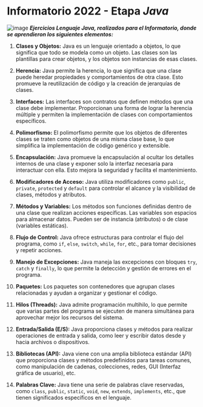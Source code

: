 # Informatorio 2022 - Etapa _Java_
![image](https://media.geeksforgeeks.org/wp-content/cdn-uploads/20230305131111/Java-programming.png)
**_Ejercicios Lenguaje Java, realizados para el Informatorio, donde se aprendieron los siguientes elementos:_**

1. **Clases y Objetos:** Java es un lenguaje orientado a objetos, lo que significa que todo se modela como un objeto. Las clases son las plantillas para crear objetos, y los objetos son instancias de esas clases.

2. **Herencia:** Java permite la herencia, lo que significa que una clase puede heredar propiedades y comportamientos de otra clase. Esto promueve la reutilización de código y la creación de jerarquías de clases.

3. **Interfaces:** Las interfaces son contratos que definen métodos que una clase debe implementar. Proporcionan una forma de lograr la herencia múltiple y permiten la implementación de clases con comportamientos específicos.

4. **Polimorfismo:** El polimorfismo permite que los objetos de diferentes clases se traten como objetos de una misma clase base, lo que simplifica la implementación de código genérico y extensible.

5. **Encapsulación:** Java promueve la encapsulación al ocultar los detalles internos de una clase y exponer solo la interfaz necesaria para interactuar con ella. Esto mejora la seguridad y facilita el mantenimiento.

6. **Modificadores de Acceso:** Java utiliza modificadores como `public`, `private`, `protected` y `default` para controlar el alcance y la visibilidad de clases, métodos y atributos.

7. **Métodos y Variables:** Los métodos son funciones definidas dentro de una clase que realizan acciones específicas. Las variables son espacios para almacenar datos. Pueden ser de instancia (atributos) o de clase (variables estáticas).

8. **Flujo de Control:** Java ofrece estructuras para controlar el flujo del programa, como `if`, `else`, `switch`, `while`, `for`, etc., para tomar decisiones y repetir acciones.

9. **Manejo de Excepciones:** Java maneja las excepciones con bloques `try`, `catch` y `finally`, lo que permite la detección y gestión de errores en el programa.

10. **Paquetes:** Los paquetes son contenedores que agrupan clases relacionadas y ayudan a organizar y gestionar el código.

11. **Hilos (Threads):** Java admite programación multihilo, lo que permite que varias partes del programa se ejecuten de manera simultánea para aprovechar mejor los recursos del sistema.

12. **Entrada/Salida (E/S):** Java proporciona clases y métodos para realizar operaciones de entrada y salida, como leer y escribir datos desde y hacia archivos o dispositivos.

13. **Bibliotecas (API):** Java viene con una amplia biblioteca estándar (API) que proporciona clases y métodos predefinidos para tareas comunes, como manipulación de cadenas, colecciones, redes, GUI (Interfaz gráfica de usuario), etc.

14. **Palabras Clave:** Java tiene una serie de palabras clave reservadas, como `class`, `public`, `static`, `void`, `new`, `extends`, `implements`, etc., que tienen significados específicos en el lenguaje.
